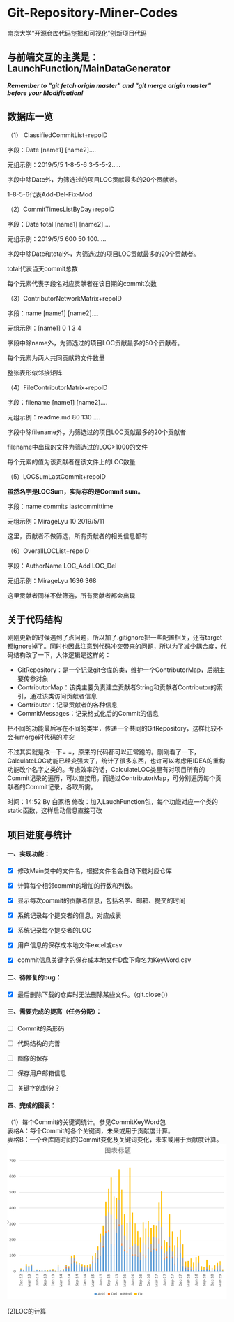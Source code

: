 # Git-Repository-Miner-Codes
南京大学“开源仓库代码挖掘和可视化”创新项目代码

## 与前端交互的主类是： LaunchFunction/MainDataGenerator

***Remember to "git fetch origin master" and "git merge origin master" before your Modification!***

## 数据库一览

（1） ClassifiedCommitList+repoID

字段：Date [name1] [name2]....

元组示例：2019/5/5 1-8-5-6 3-5-5-2.....

字段中除Date外，为筛选过的项目LOC贡献最多的20个贡献者。

1-8-5-6代表Add-Del-Fix-Mod



（2）CommitTimesListByDay+repoID

字段：Date total [name1] [name2]....

元组示例：2019/5/5 600 50 100.....

字段中除Date和total外，为筛选过的项目LOC贡献最多的20个贡献者。

total代表当天commit总数

每个元素代表字段名对应贡献者在该日期的commit次数



（3）ContributorNetworkMatrix+repoID

字段：name [name1] [name2]....

元组示例：[name1] 0 1 3 4

字段中除name外，为筛选过的项目LOC贡献最多的50个贡献者。

每个元素为两人共同贡献的文件数量

整张表形似邻接矩阵



（4）FileContributorMatrix+repoID

字段：filename [name1] [name2]....

元组示例：readme.md 80 130 ....

字段中除filename外，为筛选过的项目LOC贡献最多的20个贡献者

filename中出现的文件为筛选过的LOC>1000的文件

每个元素的值为该贡献者在该文件上的LOC数量



（5）LOCSumLastCommit+repoID

**虽然名字是LOCSum，实际存的是Commit sum。**

字段：name commits lastcommittime

元组示例：MirageLyu 10 2019/5/11

这里，贡献者不做筛选，所有贡献者的相关信息都有



（6）OverallLOCList+repoID

字段：AuthorName LOC_Add LOC_Del

元组示例：MirageLyu 1636 368

这里贡献者同样不做筛选，所有贡献者都会出现




## 关于代码结构

刚刚更新的时候遇到了点问题，所以加了.gitignore把一些配置相关，还有target都ignore掉了。同时也因此注意到代码冲突带来的问题，所以为了减少耦合度，代码结构改了一下，大体逻辑是这样的：

- GitRepository：是一个记录git仓库的类，维护一个ContributorMap，后期主要传参对象
- ContributorMap：该类主要负责建立贡献者String和贡献者Contributor的索引，通过该类访问贡献者信息
- Contributor：记录贡献者的各种信息
- CommitMessages：记录格式化后的Commit的信息

把不同的功能最后写在不同的类里，传递一个共同的GitRepository，这样比较不会有merge时代码的冲突

不过其实就是改一下= =，原来的代码都可以正常跑的。刚刚看了一下，CalculateLOC功能已经变强大了，统计了很多东西，也许可以考虑用IDEA的重构功能改个名字之类的。考虑效率的话，CalculateLOC类里有对项目所有的Commit记录的遍历，可以直接用。而通过ContributorMap，可分别遍历每个贡献者的Commit记录，各取所需。

时间：14:52 By 白家杨
修改：加入LauchFunction包，每个功能对应一个类的static函数，这样启动信息直接可改



## 项目进度与统计

#### 一、实现功能：

- [x] 修改Main类中的文件名，根据文件名会自动下载对应仓库
- [x] 计算每个相邻commit的增加的行数和列数。
- [x] 显示每次commit的贡献者信息，包括名字、邮箱、提交的时间
- [x] 系统记录每个提交者的信息，对应成表
- [x] 系统记录每个提交者的LOC
- [x] 用户信息的保存成本地文件excel或csv
- [x] commit信息关键字的保存成本地文件D盘下命名为KeyWord.csv


#### 二、待修复的bug：

- [x] 最后删除下载的仓库时无法删除某些文件。（git.close()）



#### 三、需要完成的提高（任务分配）：

- [ ] Commit的条形码

- [ ] 代码结构的完善

- [ ] 图像的保存

- [ ] 保存用户邮箱信息

- [ ] 关键字的划分？


#### 四、完成的图表：
（1）每个Commit的关键词统计。参见CommitKeyWord包  
表格A：每个Commit的各个关键词，未来或用于贡献度计算。  
表格B：一个仓库随时间的Commit变化及关键词变化，未来或用于贡献度计算。  
![avatar](src/figure/CommitKeyWord.png)

(2)LOC的计算



